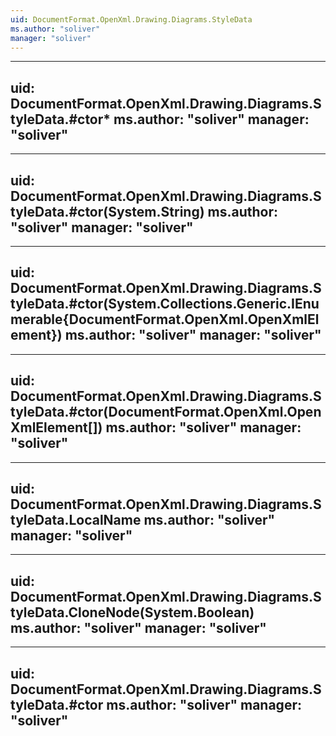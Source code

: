 ```yaml
---
uid: DocumentFormat.OpenXml.Drawing.Diagrams.StyleData
ms.author: "soliver"
manager: "soliver"
---
```


---
uid: DocumentFormat.OpenXml.Drawing.Diagrams.StyleData.#ctor*
ms.author: "soliver"
manager: "soliver"
---

---
uid: DocumentFormat.OpenXml.Drawing.Diagrams.StyleData.#ctor(System.String)
ms.author: "soliver"
manager: "soliver"
---

---
uid: DocumentFormat.OpenXml.Drawing.Diagrams.StyleData.#ctor(System.Collections.Generic.IEnumerable{DocumentFormat.OpenXml.OpenXmlElement})
ms.author: "soliver"
manager: "soliver"
---

---
uid: DocumentFormat.OpenXml.Drawing.Diagrams.StyleData.#ctor(DocumentFormat.OpenXml.OpenXmlElement[])
ms.author: "soliver"
manager: "soliver"
---

---
uid: DocumentFormat.OpenXml.Drawing.Diagrams.StyleData.LocalName
ms.author: "soliver"
manager: "soliver"
---

---
uid: DocumentFormat.OpenXml.Drawing.Diagrams.StyleData.CloneNode(System.Boolean)
ms.author: "soliver"
manager: "soliver"
---

---
uid: DocumentFormat.OpenXml.Drawing.Diagrams.StyleData.#ctor
ms.author: "soliver"
manager: "soliver"
---
